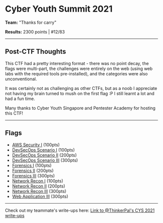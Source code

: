 # Cyber Youth Summit 2021

**Team:** "Thanks for carry"

**Results:** 2300 points | #12/83

---

## Post-CTF Thoughts

This CTF had a pretty interesting format - there was no point decay, the flags were multi-part, the challenges were entirely on the web (using web labs with the required tools pre-installed), and the categories were also unconventional.

It was certainly not as challenging as other CTFs, but as a noob I appreciate not having my brain turned to mush on the first flag :P I still learnt a lot and had a fun time.

Many thanks to Cyber Youth Singapore and Pentester Academy for hosting this CTF!

---

## Flags

* [AWS Security I](AWS%20Security%20I) (100pts)
* [DevSecOps Scenario I](DevSecOps%20Scenario%20I) (100pts)
* [DevSecOps Scenario II](DevSecOps%20Scenario%20II) (200pts)
* [DevSecOps Scenario III](DevSecOps%20Scenario%20III) (300pts)
* [Forensics I](Forensics%20I) (100pts)
* [Forensics II](Forensics%20II) (200pts)
* [Forensics III](Forensics%20III) (300pts)
* [Network Recon I](Network%20Recon%20I) (100pts)
* [Network Recon II](Network%20Recon%20II) (200pts)
* [Network Recon III](Network%20Recon%20III) (300pts)
* [Web Application III](Web%20Application%20III) (300pts)

---

Check out my teammate's write-ups here: [Link to @ThinkerPal's CYS 2021 write-ups](https://github.com/ThinkerPal/CTF-Writeups/tree/master/2021-01-CYSummit)
